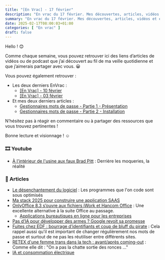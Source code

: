 ```yaml
---
title: "[En Vrac] - 17 février"
description: "En vrac du 17 février. Mes découvertes, articles, vidéos et écoute qui m'ont intéressé et que je veux partager."
summary: "En vrac du 17 février. Mes découvertes, articles, vidéos et écoute qui m'ont intéressé et que je veux partager."
date: 2025-02-17T08:00:03+01:00
categories: [ "En vrac" ]
draft: false
---
```


Hello ! 😊

Comme chaque semaine, vous pouvez retrouver ici des liens d’articles de vidéos ou de podcast que j’ai découvert au fil de ma veille quotidienne et que j’aimerais partager avec vous. 😀

Vous pouvez également retrouver :
- Les deux derniers EnVrac :
    - [[En Vrac] - 10 février](https://blog.victorprouff.fr/en-vracs/2025-02-10-envrac/)
    - [[En Vrac] - 03 février](https://blog.victorprouff.fr/en-vracs/2025-02-03-envrac/)
- Et mes deux derniers articles :
    - [Gestionnaires mots de passe - Partie 1 - Présentation](https://blog.victorprouff.fr/posts/2025-01-28-gestionnaire-mot-de-passe-partie1/)
    - [Gestionnaires mots de passe - Partie 2 - Installation](https://blog.victorprouff.fr/posts/2025-02-05-gestionnaire-mot-de-passe-partie2/)

N’hésitez pas à réagir en commentaire ou à partager des ressources que vous trouvez pertinentes !

Bonne lecture et visionnage ! ☺️
### 🎞️ Youtube
- [À l'intérieur de l'usine aux faux Brad Pitt](https://www.youtube.com/watch?v=70qx9F3_WCk) : Derrière les moqueries, la réalité
### 📖 Articles
- [Le désenchantement du logiciel](https://tonsky.me/blog/disenchantment/fr/) : Les programmes que l'on code sont sous optimisés
- [Ma stack 2025 pour construire une application SAAS](https://eventuallycoding.com/2025/02/stack-saas-2025)
- [OnlyOffice 8.3 s’ouvre aux fichiers iWork et Hancom Office](https://next.ink/brief_article/onlyoffice-8-3-souvre-aux-fichiers-iwork-et-hancom-office/) : Une excellente alternative à la suite Office au passage.
    - [Applications bureautiques en ligne pour les entreprises](https://www.onlyoffice.com/fr/)
- [Pas d’IA pour développer des armes ? Google revoit sa promesse](https://next.ink/169218/pas-dia-pour-developper-des-armes-google-revoit-sa-promesse/)
- [Fuites chez EDF : bourrage d’identifiants et coup de bluff du pirate](https://next.ink/168728/fuites-chez-edf-bourrage-didentifiants-et-coup-de-bluff-du-pirate/) : Cela rappel aussi qu'il est important de changer régulièrement nos mots de passe et surtout de ne pas les réutiliser entre différents sites.
- [RETEX d'une femme trans dans la tech : avant/après coming-out](https://lapremiereligne.fr/articles/retex-dune-femme-trans-dans-la-tech-avantapres-coming-out) : Comme elle dit : "On a pas la chatte sortie des ronces ..."
- [IA et consommation électrique](https://www.standblog.org/blog/post/2025/02/12/IA-et-consommation-electrique) 